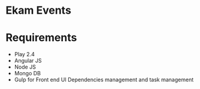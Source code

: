 # Ekam Events

# Requirements
* Play 2.4
* Angular JS
* Node JS
* Mongo DB
* Gulp for Front end UI Dependencies management and task management
